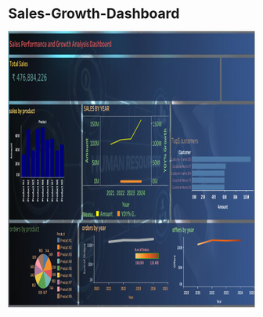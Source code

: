 # Sales-Growth-Dashboard
<p>
  <img width="700" height="570" src="https://github.com/Pratibhaaa12/Sales-Growth-Dashboard/raw/main/Dashboard%201.png">
</p>



